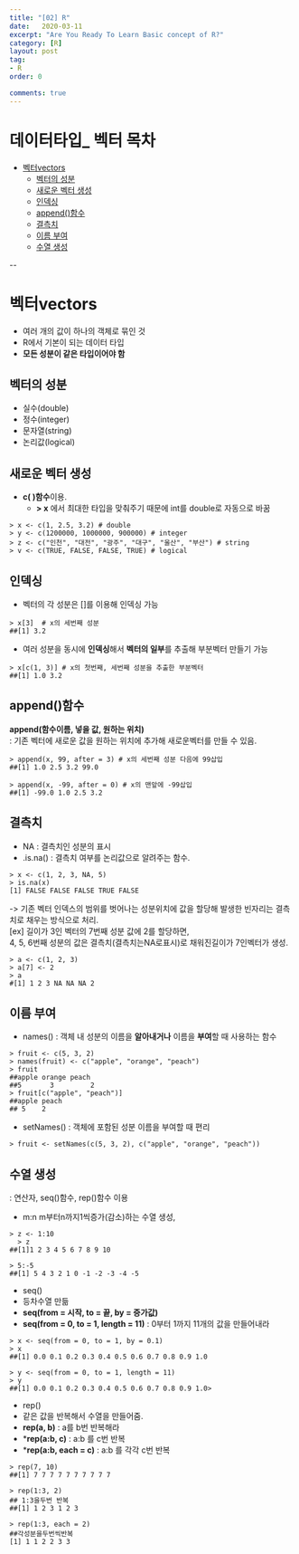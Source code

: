 ```yaml
---
title: "[02] R"
date:   2020-03-11
excerpt: "Are You Ready To Learn Basic concept of R?"
category: [R]
layout: post
tag:
- R
order: 0

comments: true
---
```

  
# 데이터타입_ 벡터 목차

- [벡터vectors](#벡터vectors)
  * [벡터의 성분](#벡터의-성분)
  * [새로운 벡터 생성](#새로운-벡터-생성)
  * [인덱싱](#인덱싱)
  * [append()함수](#append()함수)
  * [결측치](#결측치)
  * [이름 부여](#이름-부여)
  * [수열 생성](#수열-생성)

--



# 벡터vectors
* 여러 개의 값이 하나의 객체로 묶인 것
* R에서 기본이 되는 데이터 타입
* **모든 성분이 같은 타입이어야 함**

## 벡터의 성분
* 실수(double)
* 정수(integer)
* 문자열(string)
* 논리값(logical)

## 새로운 벡터 생성
* **c( )함수**이용.
  + **> x** 에서 최대한 타입을 맞춰주기 때문에 int를 double로 자동으로 바꿈
```
> x <- c(1, 2.5, 3.2) # double
> y <- c(1200000, 1000000, 900000) # integer
> z <- c("인천", "대전", "광주", "대구", "울산", "부산") # string
> v <- c(TRUE, FALSE, FALSE, TRUE) # logical
```

## 인덱싱
* 벡터의 각 성분은 []를 이용해 인덱싱 가능
```
> x[3]  # x의 세번째 성분
##[1] 3.2
```
* 여러 성분을 동시에 **인덱싱**해서 **벡터의 일부**를 추출해 부분벡터 만들기 가능
```
> x[c(1, 3)] # x의 첫번째, 세번째 성분을 추출한 부분벡터
##[1] 1.0 3.2
```
## append()함수
**append(함수이름, 넣을 값, 원하는 위치)**   
: 기존 벡터에 새로운 값을 원하는 위치에 추가해 새로운벡터를 만들 수 있음.

```
> append(x, 99, after = 3) # x의 세번째 성분 다음에 99삽입
##[1] 1.0 2.5 3.2 99.0

> append(x, -99, after = 0) # x의 맨앞에 -99삽입
##[1] -99.0 1.0 2.5 3.2
```

## 결측치
* NA
: 결측치인 성분의 표시
* .is.na()
: 결측치 여부를 논리값으로 알려주는 함수.

```
> x <- c(1, 2, 3, NA, 5)
> is.na(x)
[1] FALSE FALSE FALSE TRUE FALSE
```

-> 기존 벡터 인덱스의 범위를 벗어나는 성분위치에 값을 할당해 발생한 빈자리는 결측치로 채우는 방식으로 처리.  
[ex] 길이가 3인 벡터의 7번째 성분 값에 2를 할당하면,  
4, 5, 6번째 성분의 값은 결측치(결측치는NA로표시)로 채워진길이가 7인벡터가 생성.
```
> a <- c(1, 2, 3)
> a[7] <- 2
> a
#[1] 1 2 3 NA NA NA 2
```

## 이름 부여
* names()
: 객체 내 성분의 이름을 **알아내거나** 이름을 **부여**할 때 사용하는 함수
```
> fruit <- c(5, 3, 2)
> names(fruit) <- c("apple", "orange", "peach")
> fruit
##apple orange peach
##5       3         2
> fruit[c("apple", "peach")]
##apple peach
## 5    2
```


* setNames()
: 객체에 포함된 성분 이름을 부여할 때 편리

```
> fruit <- setNames(c(5, 3, 2), c("apple", "orange", "peach"))
```

## 수열 생성
: 연산자, seq()함수, rep()함수 이용
* m:n 
  m부터n까지1씩증가(감소)하는 수열 생성,
```
> z <- 1:10
  > z
##[1]1 2 3 4 5 6 7 8 9 10

> 5:-5
##[1] 5 4 3 2 1 0 -1 -2 -3 -4 -5
```

* seq()
* 등차수열 만듦
* **seq(from = 시작, to = 끝, by = 증가값)**
* **seq(from = 0, to = 1, length = 11)**
  : 0부터 1까지 11개의 값을 만들어내라
  
```
> x <- seq(from = 0, to = 1, by = 0.1)
> x
##[1] 0.0 0.1 0.2 0.3 0.4 0.5 0.6 0.7 0.8 0.9 1.0

> y <- seq(from = 0, to = 1, length = 11)
> y
##[1] 0.0 0.1 0.2 0.3 0.4 0.5 0.6 0.7 0.8 0.9 1.0> 
```

* rep()
* 같은 값을 반복해서 수열을 만들어줌.
* **rep(a, b)**
   : a를 b번 반복해라
* ***rep(a:b, c)** 
   : a:b 를 c번 반복
* ***rep(a:b, each = c)** 
   : a:b 를 각각 c번 반복

```
> rep(7, 10)
##[1] 7 7 7 7 7 7 7 7 7 7

> rep(1:3, 2) 
## 1:3을두번 반복
##[1] 1 2 3 1 2 3

> rep(1:3, each = 2) 
##각성분을두번씩반복
[1] 1 1 2 2 3 3

``` 
  
